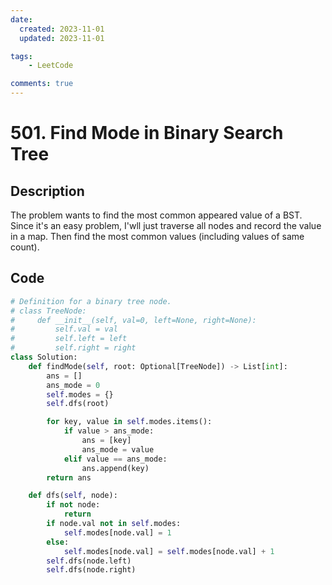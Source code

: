 ```yaml
---
date:
  created: 2023-11-01
  updated: 2023-11-01

tags:
    - LeetCode

comments: true
---
```

# 501. Find Mode in Binary Search Tree

## Description

The problem wants to find the most common appeared value of a BST. Since it's an easy problem, I'wll just traverse all nodes and record the value in a map. Then find the most common values (including values of same count).

## Code

```python
# Definition for a binary tree node.
# class TreeNode:
#     def __init__(self, val=0, left=None, right=None):
#         self.val = val
#         self.left = left
#         self.right = right
class Solution:
    def findMode(self, root: Optional[TreeNode]) -> List[int]:
        ans = []
        ans_mode = 0
        self.modes = {}
        self.dfs(root)

        for key, value in self.modes.items():
            if value > ans_mode:
                ans = [key]
                ans_mode = value
            elif value == ans_mode:
                ans.append(key)
        return ans

    def dfs(self, node):
        if not node:
            return
        if node.val not in self.modes:
            self.modes[node.val] = 1
        else:
            self.modes[node.val] = self.modes[node.val] + 1
        self.dfs(node.left)
        self.dfs(node.right)
```